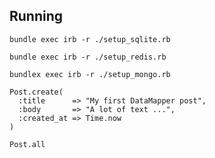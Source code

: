 ## Running

    bundle exec irb -r ./setup_sqlite.rb

    bundle exec irb -r ./setup_redis.rb

    bundlex exec irb -r ./setup_mongo.rb

    Post.create(
      :title      => "My first DataMapper post",
      :body       => "A lot of text ...",
      :created_at => Time.now
    )

    Post.all
